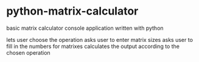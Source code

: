 # python-matrix-calculator

basic matrix calculator console application written with python

lets user choose the operation
asks user to enter matrix sizes
asks user to fill in the numbers for matrixes
calculates the output according to the chosen operation
